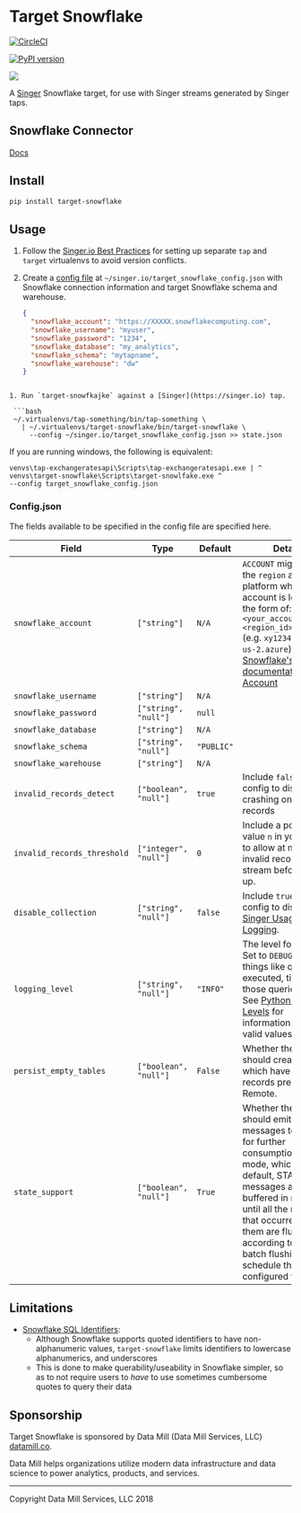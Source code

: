 # Target Snowflake

[![CircleCI](https://circleci.com/gh/datamill-co/target-snowflake.svg?style=svg)](https://circleci.com/gh/datamill-co/target-snowflake)

[![PyPI version](https://badge.fury.io/py/target-snowflake.svg)](https://pypi.org/project/target-snowflake/)

[![](https://img.shields.io/librariesio/github/datamill-co/target-snowflake.svg)](https://libraries.io/github/datamill-co/target-snowflake)

A [Singer](https://singer.io/) Snowflake target, for use with Singer streams generated by Singer taps.

## Snowflake Connector

[Docs](https://docs.snowflake.net/manuals/user-guide/python-connector.html)

## Install

```sh
pip install target-snowflake
```

## Usage

1. Follow the
   [Singer.io Best Practices](https://github.com/singer-io/getting-started/blob/master/docs/RUNNING_AND_DEVELOPING.md#running-a-singer-tap-with-a-singer-target)
   for setting up separate `tap` and `target` virtualenvs to avoid version
   conflicts.

1. Create a [config file](#configjson) at
   `~/singer.io/target_snowflake_config.json` with Snowflake connection
   information and target Snowflake schema and warehouse.

   ```json
   {
     "snowflake_account": "https://XXXXX.snowflakecomputing.com",
     "snowflake_username": "myuser",
     "snowflake_password": "1234",
     "snowflake_database": "my_analytics",
     "snowflake_schema": "mytapname",
     "snowflake_warehouse": "dw"
   }
   ```

````

1. Run `target-snowfkajke` against a [Singer](https://singer.io) tap.

 ```bash
 ~/.virtualenvs/tap-something/bin/tap-something \
   | ~/.virtualenvs/target-snowflake/bin/target-snowflake \
     --config ~/singer.io/target_snowflake_config.json >> state.json
````

If you are running windows, the following is equivalent:

```
venvs\tap-exchangeratesapi\Scripts\tap-exchangeratesapi.exe | ^
venvs\target-snowflake\Scripts\target-snowlfake.exe ^
--config target_snowflake_config.json
```

### Config.json

The fields available to be specified in the config file are specified
here.

| Field                       | Type                  | Default    | Details                                                                                                                                                                                                                                                                                                                                   |
| --------------------------- | --------------------- | ---------- | ----------------------------------------------------------------------------------------------------------------------------------------------------------------------------------------------------------------------------------------------------------------------------------------------------------------------------------------- |
| `snowflake_account`         | `["string"]`          | `N/A`      | `ACCOUNT` might require the `region` and `cloud` platform where your account is located, in the form of: `<your_account_name>.<region_id>.<cloud>` (e.g. `xy12345.east-us-2.azure`) [Refer to Snowflake's documentation about Account](https://docs.snowflake.net/manuals/user-guide/connecting.html#your-snowflake-account-name-and-url) |
| `snowflake_username`        | `["string"]`          | `N/A`      |                                                                                                                                                                                                                                                                                                                                           |
| `snowflake_password`        | `["string", "null"]`  | `null`     |                                                                                                                                                                                                                                                                                                                                           |
| `snowflake_database`        | `["string"]`          | `N/A`      |                                                                                                                                                                                                                                                                                                                                           |
| `snowflake_schema`          | `["string", "null"]`  | `"PUBLIC"` |                                                                                                                                                                                                                                                                                                                                           |
| `snowflake_warehouse`       | `["string"]`          | `N/A`      |                                                                                                                                                                                                                                                                                                                                           |
| `invalid_records_detect`    | `["boolean", "null"]` | `true`     | Include `false` in your config to disable crashing on invalid records                                                                                                                                                                                                                                                                     |
| `invalid_records_threshold` | `["integer", "null"]` | `0`        | Include a positive value `n` in your config to allow at most `n` invalid records per stream before giving up.                                                                                                                                                                                                                             |
| `disable_collection`        | `["string", "null"]`  | `false`    | Include `true` in your config to disable [Singer Usage Logging](#usage-logging).                                                                                                                                                                                                                                                          |
| `logging_level`             | `["string", "null"]`  | `"INFO"`   | The level for logging. Set to `DEBUG` to get things like queries executed, timing of those queries, etc. See [Python's Logger Levels](https://docs.python.org/3/library/logging.html#levels) for information about valid values.                                                                                                          |
| `persist_empty_tables`      | `["boolean", "null"]` | `False`    | Whether the Target should create tables which have no records present in Remote.                                                                                                                                                                                                                                                          |
| `state_support`             | `["boolean", "null"]` | `True`     | Whether the Target should emit `STATE` messages to stdout for further consumption. In this mode, which is on by default, STATE messages are buffered in memory until all the records that occurred before them are flushed according to the batch flushing schedule the target is configured with.                                        |

## Limitations

- [Snowflake SQL Identifiers](https://docs.snowflake.net/manuals/sql-reference/identifiers-syntax.html):
  - Although Snowflake supports quoted identifiers to have non-alphanumeric values, `target-snowflake` limits
    identifiers to lowercase alphanumerics, and underscores
  - This is done to make querability/useability in Snowflake simpler, so as to not require users to _have_ to use
    sometimes cumbersome quotes to query their data

## Sponsorship

Target Snowflake is sponsored by Data Mill (Data Mill Services, LLC) [datamill.co](https://datamill.co/).

Data Mill helps organizations utilize modern data infrastructure and data science to power analytics, products, and services.

---

Copyright Data Mill Services, LLC 2018
